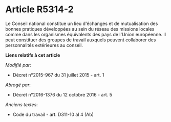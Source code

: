 # Article R5314-2

Le Conseil national constitue un lieu d'échanges et de mutualisation des bonnes pratiques développées au sein du réseau des
missions locales comme dans les organismes équivalents des pays de l'Union européenne. Il peut constituer des groupes de
travail auxquels peuvent collaborer des personnalités extérieures au conseil.

**Liens relatifs à cet article**

_Modifié par_:

  - Décret n°2015-967 du 31 juillet 2015 - art. 1

_Abrogé par_:

  - Décret n°2016-1376 du 12 octobre 2016 - art. 5

_Anciens textes_:

  - Code du travail - art. D311-10 al 4 (Ab)
